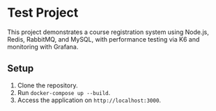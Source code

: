 # Test Project

This project demonstrates a course registration system using Node.js, Redis, RabbitMQ, and MySQL, with performance testing via K6 and monitoring with Grafana.

## Setup

1. Clone the repository.
2. Run `docker-compose up --build`.
3. Access the application on `http://localhost:3000`.

